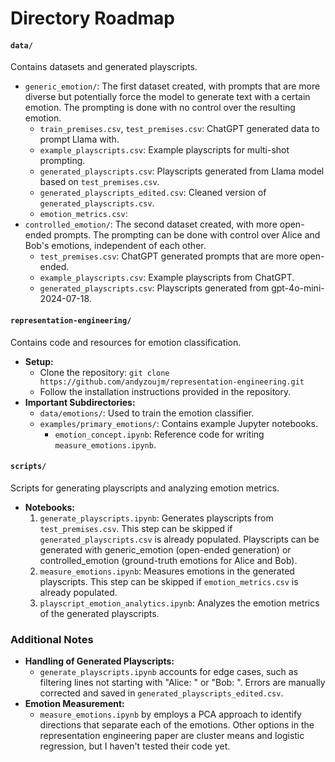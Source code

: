 # Directory Roadmap

#### `data/`
Contains datasets and generated playscripts.
- `generic_emotion/`: The first dataset created, with prompts that are more diverse but potentially force the model to generate text with a certain emotion. The prompting is done with no control over the resulting emotion.
  - `train_premises.csv`, `test_premises.csv`: ChatGPT generated data to prompt Llama with.
  - `example_playscripts.csv`: Example playscripts for multi-shot prompting.
  - `generated_playscripts.csv`: Playscripts generated from Llama model based on `test_premises.csv`.
  - `generated_playscripts_edited.csv`: Cleaned version of `generated_playscripts.csv`.
  - `emotion_metrics.csv`: 
- `controlled_emotion/`: The second dataset created, with more open-ended prompts. The prompting can be done with control over Alice and Bob's emotions, independent of each other.
  - `test_premises.csv`: ChatGPT generated prompts that are more open-ended.
  - `example_playscripts.csv`: Example playscripts from ChatGPT.
  - `generated_playscripts.csv`: Playscripts generated from gpt-4o-mini-2024-07-18.

#### `representation-engineering/`
Contains code and resources for emotion classification.
- **Setup:**
  - Clone the repository: `git clone https://github.com/andyzoujm/representation-engineering.git`
  - Follow the installation instructions provided in the repository.
- **Important Subdirectories:**
  - `data/emotions/`: Used to train the emotion classifier.
  - `examples/primary_emotions/`: Contains example Jupyter notebooks.
    - `emotion_concept.ipynb`: Reference code for writing `measure_emotions.ipynb`.

#### `scripts/`
Scripts for generating playscripts and analyzing emotion metrics.
- **Notebooks:**
  1. `generate_playscripts.ipynb`: Generates playscripts from `test_premises.csv`. This step can be skipped if `generated_playscripts.csv` is already populated. Playscripts can be generated with generic_emotion (open-ended generation) or controlled_emotion (ground-truth emotions for Alice and Bob).
  2. `measure_emotions.ipynb`: Measures emotions in the generated playscripts. This step can be skipped if `emotion_metrics.csv` is already populated.
  3. `playscript_emotion_analytics.ipynb`: Analyzes the emotion metrics of the generated playscripts.

### Additional Notes
- **Handling of Generated Playscripts:**
  - `generate_playscripts.ipynb` accounts for edge cases, such as filtering lines not starting with "Alice: " or "Bob: ". Errors are manually corrected and saved in `generated_playscripts_edited.csv`.
- **Emotion Measurement:**
  - `measure_emotions.ipynb` by employs a PCA approach to identify directions that separate each of the emotions. Other options in the representation engineering paper are cluster means and logistic regression, but I haven't tested their code yet.